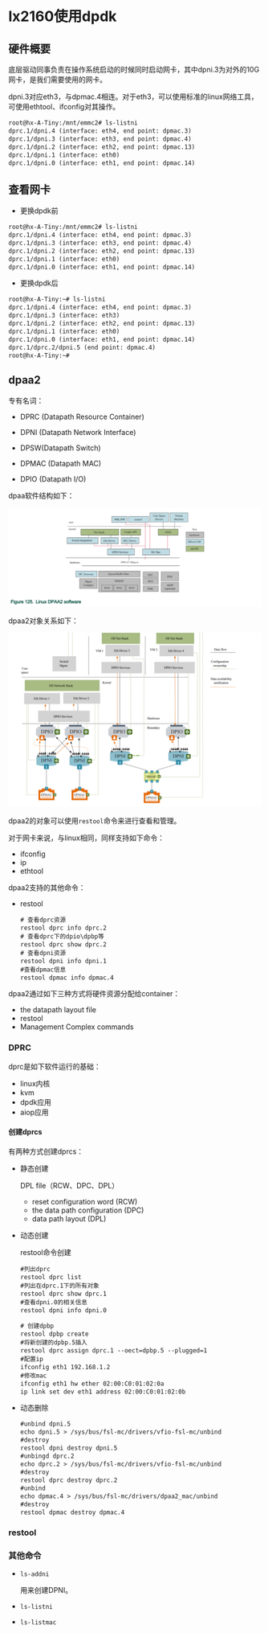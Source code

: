 # lx2160使用dpdk

## 硬件概要

底层驱动同事负责在操作系统启动的时候同时启动网卡，其中dpni.3为对外的10G网卡，是我们需要使用的网卡。

dpni.3对应eth3，与dpmac.4相连。对于eth3，可以使用标准的linux网络工具，可使用ethtool、ifconfig对其操作。

```shell
root@hx-A-Tiny:/mnt/emmc2# ls-listni
dprc.1/dpni.4 (interface: eth4, end point: dpmac.3)
dprc.1/dpni.3 (interface: eth3, end point: dpmac.4)
dprc.1/dpni.2 (interface: eth2, end point: dpmac.13)
dprc.1/dpni.1 (interface: eth0)
dprc.1/dpni.0 (interface: eth1, end point: dpmac.14)
```

## 查看网卡

- 更换dpdk前

```shell
root@hx-A-Tiny:/mnt/emmc2# ls-listni
dprc.1/dpni.4 (interface: eth4, end point: dpmac.3)
dprc.1/dpni.3 (interface: eth3, end point: dpmac.4)
dprc.1/dpni.2 (interface: eth2, end point: dpmac.13)
dprc.1/dpni.1 (interface: eth0)
dprc.1/dpni.0 (interface: eth1, end point: dpmac.14)
```

- 更换dpdk后

```shell
root@hx-A-Tiny:~# ls-listni
dprc.1/dpni.4 (interface: eth4, end point: dpmac.3)
dprc.1/dpni.3 (interface: eth3)
dprc.1/dpni.2 (interface: eth2, end point: dpmac.13)
dprc.1/dpni.1 (interface: eth0)
dprc.1/dpni.0 (interface: eth1, end point: dpmac.14)
dprc.1/dprc.2/dpni.5 (end point: dpmac.4)
root@hx-A-Tiny:~#
```

## dpaa2

专有名词：

- DPRC (Datapath Resource Container)

- DPNI (Datapath Network Interface)
- DPSW(Datapath Switch)
- DPMAC (Datapath MAC)
- DPIO (Datapath I/O)

dpaa软件结构如下：

![](./l3fwd_test/dpaa2_software.png)

dpaa2对象关系如下：

![](./l3fwd_test/dpaa2_object.png)

dpaa2的对象可以使用`restool`命令来进行查看和管理。

对于网卡来说，与linux相同，同样支持如下命令：

- ifconfig
- ip
- ethtool

dpaa2支持的其他命令：

- restool

  ```shell
  # 查看dprc资源
  restool dprc info dprc.2
  # 查看dprc下的dpio\dpbp等
  restool dprc show dprc.2
  # 查看dpni资源
  restool dpni info dpni.1
  #查看dpmac信息
  restool dpmac info dpmac.4
  ```

dpaa2通过如下三种方式将硬件资源分配给container：

-  the datapath layout file
- restool
- Management Complex commands

### DPRC

dprc是如下软件运行的基础：

- linux内核
- kvm
- dpdk应用
- aiop应用

#### 创建dprcs

有两种方式创建dprcs：

- 静态创建

  DPL file（RCW、DPC、DPL）

  - reset configuration word (RCW)
  - the data path configuration (DPC)
  -  data path layout (DPL)

- 动态创建

  restool命令创建

  ```shell
  #列出dprc
  restool dprc list
  #列出在dprc.1下的所有对象
  restool dprc show dprc.1
  #查看dpni.0的相关信息
  restool dpni info dpni.0
  ```

  ```shell
  # 创建dpbp
  restool dpbp create
  #将新创建的dpbp.5插入
  restool dprc assign dprc.1 --oect=dpbp.5 --plugged=1
  #配置ip
  ifconfig eth1 192.168.1.2
  #修改mac
  ifconfig eth1 hw ether 02:00:C0:01:02:0a
  ip link set dev eth1 address 02:00:C0:01:02:0b
  ```

- 动态删除

  ```shell
  #unbind dpni.5
  echo dpni.5 > /sys/bus/fsl-mc/drivers/vfio-fsl-mc/unbind
  #destroy
  restool dpni destroy dpni.5
  #unbingd dprc.2
  echo dprc.2 > /sys/bus/fsl-mc/drivers/vfio-fsl-mc/unbind
  #destroy
  restool dprc destroy dprc.2
  #unbind
  echo dpmac.4 > /sys/bus/fsl-mc/drivers/dpaa2_mac/unbind
  #destroy
  restool dpmac destroy dpmac.4
  ```


### restool

### 其他命令

- `ls-addni`

  用来创建DPNI。

- `ls-listni`

- `ls-listmac`